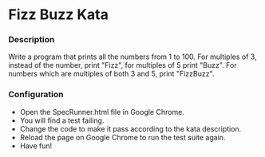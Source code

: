 # Fizz Buzz Kata

### Description

Write a program that prints all the numbers from 1 to 100. For multiples of 3, instead of the number, print "Fizz", for multiples of 5 print "Buzz". For numbers which are multiples of both 3 and 5, print "FizzBuzz".

### Configuration

- Open the SpecRunner.html file in Google Chrome.
- You will find a test failing.
- Change the code to make it pass according to the kata description.
- Reload the page on Google Chrome to run the test suite again.
- Have fun!